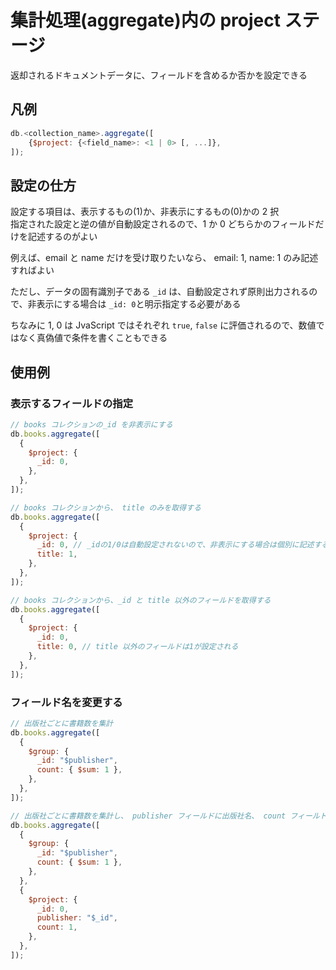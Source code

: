 # 集計処理(aggregate)内の project ステージ

返却されるドキュメントデータに、フィールドを含めるか否かを設定できる

## 凡例

```js
db.<collection_name>.aggregate([
	{$project: {<field_name>: <1 | 0> [, ...]},
]);
```

## 設定の仕方

設定する項目は、表示するもの(1)か、非表示にするもの(0)かの 2 択  
指定された設定と逆の値が自動設定されるので、1 か 0 どちらかのフィールドだけを記述するのがよい

例えば、email と name だけを受け取りたいなら、 email: 1, name: 1 のみ記述すればよい

ただし、データの固有識別子である `_id` は、自動設定されず原則出力されるので、非表示にする場合は `_id: 0`と明示指定する必要がある

ちなみに 1, 0 は JvaScript ではそれぞれ `true`, `false` に評価されるので、数値ではなく真偽値で条件を書くこともできる

## 使用例

### 表示するフィールドの指定

```js
// books コレクションの_id を非表示にする
db.books.aggregate([
  {
    $project: {
      _id: 0,
    },
  },
]);
```

```js
// books コレクションから、 title のみを取得する
db.books.aggregate([
  {
    $project: {
      _id: 0, // _idの1/0は自動設定されないので、非表示にする場合は個別に記述する
      title: 1,
    },
  },
]);
```

```js
// books コレクションから、_id と title 以外のフィールドを取得する
db.books.aggregate([
  {
    $project: {
      _id: 0,
      title: 0, // title 以外のフィールドは1が設定される
    },
  },
]);
```

### フィールド名を変更する

```js
// 出版社ごとに書籍数を集計
db.books.aggregate([
  {
    $group: {
      _id: "$publisher",
      count: { $sum: 1 },
    },
  },
]);
```

```js
// 出版社ごとに書籍数を集計し、 publisher フィールドに出版社名、 count フィールドに書籍数を表示する
db.books.aggregate([
  {
    $group: {
      _id: "$publisher",
      count: { $sum: 1 },
    },
  },
  {
    $project: {
      _id: 0,
      publisher: "$_id",
      count: 1,
    },
  },
]);
```
